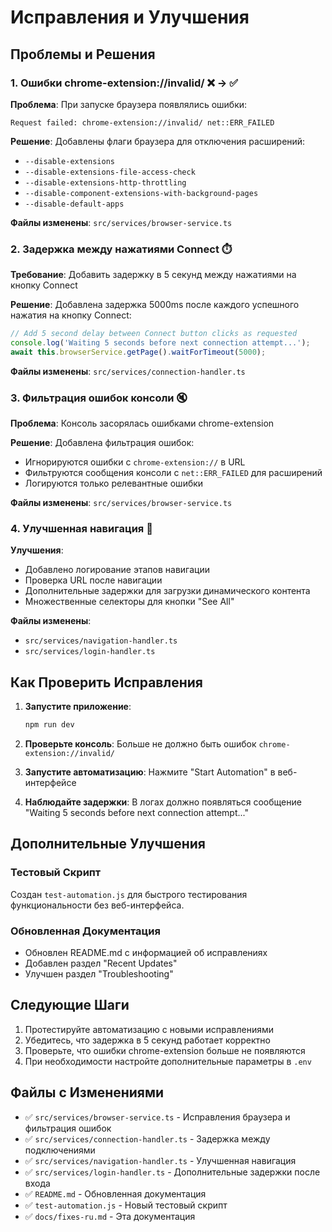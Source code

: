 # Исправления и Улучшения

## Проблемы и Решения

### 1. Ошибки chrome-extension://invalid/ ❌ → ✅

**Проблема**: При запуске браузера появлялись ошибки:

```
Request failed: chrome-extension://invalid/ net::ERR_FAILED
```

**Решение**: Добавлены флаги браузера для отключения расширений:

- `--disable-extensions`
- `--disable-extensions-file-access-check`
- `--disable-extensions-http-throttling`
- `--disable-component-extensions-with-background-pages`
- `--disable-default-apps`

**Файлы изменены**: `src/services/browser-service.ts`

### 2. Задержка между нажатиями Connect ⏱️

**Требование**: Добавить задержку в 5 секунд между нажатиями на кнопку Connect

**Решение**: Добавлена задержка 5000ms после каждого успешного нажатия на кнопку Connect:

```typescript
// Add 5 second delay between Connect button clicks as requested
console.log('Waiting 5 seconds before next connection attempt...');
await this.browserService.getPage().waitForTimeout(5000);
```

**Файлы изменены**: `src/services/connection-handler.ts`

### 3. Фильтрация ошибок консоли 🔇

**Проблема**: Консоль засорялась ошибками chrome-extension

**Решение**: Добавлена фильтрация ошибок:

- Игнорируются ошибки с `chrome-extension://` в URL
- Фильтруются сообщения консоли с `net::ERR_FAILED` для расширений
- Логируются только релевантные ошибки

**Файлы изменены**: `src/services/browser-service.ts`

### 4. Улучшенная навигация 🧭

**Улучшения**:

- Добавлено логирование этапов навигации
- Проверка URL после навигации
- Дополнительные задержки для загрузки динамического контента
- Множественные селекторы для кнопки "See All"

**Файлы изменены**:

- `src/services/navigation-handler.ts`
- `src/services/login-handler.ts`

## Как Проверить Исправления

1. **Запустите приложение**:

   ```bash
   npm run dev
   ```

2. **Проверьте консоль**: Больше не должно быть ошибок `chrome-extension://invalid/`

3. **Запустите автоматизацию**: Нажмите "Start Automation" в веб-интерфейсе

4. **Наблюдайте задержки**: В логах должно появляться сообщение "Waiting 5 seconds before next connection attempt..."

## Дополнительные Улучшения

### Тестовый Скрипт

Создан `test-automation.js` для быстрого тестирования функциональности без веб-интерфейса.

### Обновленная Документация

- Обновлен README.md с информацией об исправлениях
- Добавлен раздел "Recent Updates"
- Улучшен раздел "Troubleshooting"

## Следующие Шаги

1. Протестируйте автоматизацию с новыми исправлениями
2. Убедитесь, что задержка в 5 секунд работает корректно
3. Проверьте, что ошибки chrome-extension больше не появляются
4. При необходимости настройте дополнительные параметры в `.env`

## Файлы с Изменениями

- ✅ `src/services/browser-service.ts` - Исправления браузера и фильтрация ошибок
- ✅ `src/services/connection-handler.ts` - Задержка между подключениями
- ✅ `src/services/navigation-handler.ts` - Улучшенная навигация
- ✅ `src/services/login-handler.ts` - Дополнительные задержки после входа
- ✅ `README.md` - Обновленная документация
- ✅ `test-automation.js` - Новый тестовый скрипт
- ✅ `docs/fixes-ru.md` - Эта документация
